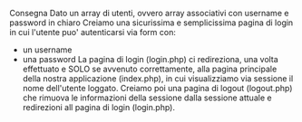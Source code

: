 Consegna
Dato un array di utenti, ovvero array associativi con username e password in chiaro
Creiamo una sicurissima e semplicissima pagina di login in cui l'utente puo' autenticarsi via form con:
- un username
- una password
La pagina di login (login.php) ci redireziona, una volta effettuato e SOLO se avvenuto correttamente,
alla pagina principale della nostra applicazione (index.php), in cui visualizziamo via sessione il nome dell'utente loggato.
Creiamo poi una pagina di logout (logout.php) che rimuova le informazioni della sessione dalla sessione attuale e redirezioni
all pagina di login (login.php).
